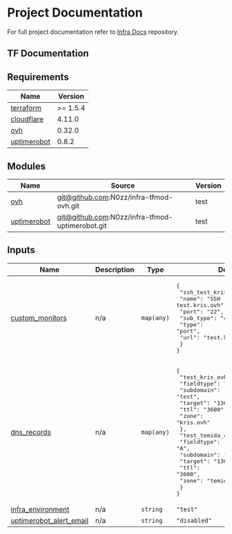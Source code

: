 # Project Documentation

For full project documentation refer to [Infra Docs](https://github.com/N0zz/infra-docs) repository.

## TF Documentation

<!-- BEGIN_TF_DOCS -->
## Requirements

| Name | Version |
|------|---------|
| <a name="requirement_terraform"></a> [terraform](#requirement\_terraform) | >= 1.5.4 |
| <a name="requirement_cloudflare"></a> [cloudflare](#requirement\_cloudflare) | 4.11.0 |
| <a name="requirement_ovh"></a> [ovh](#requirement\_ovh) | 0.32.0 |
| <a name="requirement_uptimerobot"></a> [uptimerobot](#requirement\_uptimerobot) | 0.8.2 |

## Modules

| Name | Source | Version |
|------|--------|---------|
| <a name="module_ovh"></a> [ovh](#module\_ovh) | git@github.com:N0zz/infra-tfmod-ovh.git | test |
| <a name="module_uptimerobot"></a> [uptimerobot](#module\_uptimerobot) | git@github.com:N0zz/infra-tfmod-uptimerobot.git | test |

## Inputs

| Name | Description | Type | Default | Required |
|------|-------------|------|---------|:--------:|
| <a name="input_custom_monitors"></a> [custom\_monitors](#input\_custom\_monitors) | n/a | `map(any)` | <pre>{<br>  "ssh_test_kris_ovh": {<br>    "name": "SSH test.kris.ovh",<br>    "port": "22",<br>    "sub_type": "custom",<br>    "type": "port",<br>    "url": "test.kris.ovh"<br>  }<br>}</pre> | no |
| <a name="input_dns_records"></a> [dns\_records](#input\_dns\_records) | n/a | `map(any)` | <pre>{<br>  "test_kris_ovh": {<br>    "fieldtype": "A",<br>    "subdomain": "test",<br>    "target": "130.61.181.137",<br>    "ttl": "3600",<br>    "zone": "kris.ovh"<br>  },<br>  "test_temida_czestochowa_pl": {<br>    "fieldtype": "A",<br>    "subdomain": "test",<br>    "target": "130.61.181.137",<br>    "ttl": "3600",<br>    "zone": "temida-czestochowa.pl"<br>  }<br>}</pre> | no |
| <a name="input_infra_environment"></a> [infra\_environment](#input\_infra\_environment) | n/a | `string` | `"test"` | no |
| <a name="input_uptimerobot_alert_email"></a> [uptimerobot\_alert\_email](#input\_uptimerobot\_alert\_email) | n/a | `string` | `"disabled"` | no |
<!-- END_TF_DOCS -->